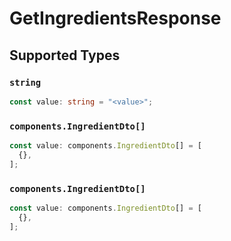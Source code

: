 # GetIngredientsResponse


## Supported Types

### `string`

```typescript
const value: string = "<value>";
```

### `components.IngredientDto[]`

```typescript
const value: components.IngredientDto[] = [
  {},
];
```

### `components.IngredientDto[]`

```typescript
const value: components.IngredientDto[] = [
  {},
];
```

